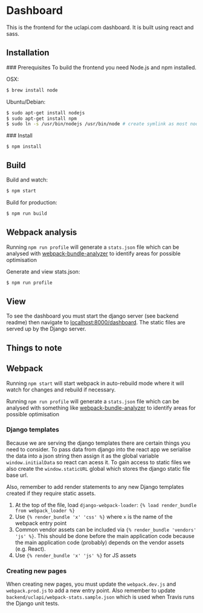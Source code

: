 # Dashboard

This is the frontend for the uclapi.com dashboard. It is built using react and sass.

## Installation

### Prerequisites
To build the frontend you need Node.js and npm installed.

OSX:
``` Bash
$ brew install node
```

Ubuntu/Debian:
``` Bash
$ sudo apt-get install nodejs
$ sudo apt-get install npm
$ sudo ln -s /usr/bin/nodejs /usr/bin/node # create symlink as most nodejs tools use the name node to execute
```

### Install

```
$ npm install
```

## Build
Build and watch:
``` Bash
$ npm start
```

Build for production:
``` Bash
$ npm run build
```

## Webpack analysis

Running `npm run profile` will generate a `stats.json` file which can be analysed with [webpack-bundle-analyzer](https://github.com/webpack-contrib/webpack-bundle-analyzer) to identify areas for possible optimisation

Generate and view stats.json:
``` Bash
$ npm run profile
```

## View
To see the dashboard you must start the django server (see backend readme) then navigate to [localhost:8000/dashboard](localhost:8000/dashboard). The static files are served up by the Django server.

## Things to note

## Webpack
Running `npm start` will start webpack in auto-rebuild mode where it will watch for changes and rebuild if necessary.

Running `npm run profile` will generate a `stats.json` file which can be analysed with something like [webpack-bundle-analyzer](https://github.com/webpack-contrib/webpack-bundle-analyzer) to identify areas for possible optimisation

### Django templates
Because we are serving the django templates there are certain things you need to consider. To pass data from django into the react app we serialise
the data into a json string then assign it as the global variable `window.initialData` so react can acess it. To gain access to static files
we also create the `window.staticURL` global which stores the django static file base url.

Also, remember to add render statements to any new Django templates created if they require static assets.

1. At the top of the file, load `django-webpack-loader`: `{% load render_bundle from webpack_loader %}`
2. Use `{% render_bundle 'x' 'css' %}` where `x` is the name of the webpack entry point
3. Common vendor assets can be included via `{% render_bundle 'vendors' 'js' %}`. This should be done before the main application code because the main application code (probably) depends on the vendor assets (e.g. React).
4. Use `{% render_bundle 'x' 'js' %}` for JS assets

### Creating new pages
When creating new pages, you must update the `webpack.dev.js` and `webpack.prod.js` to add a new entry point. Also remember to update `backend/uclapi/webpack-stats.sample.json` which is used when Travis runs the Django unit tests.
